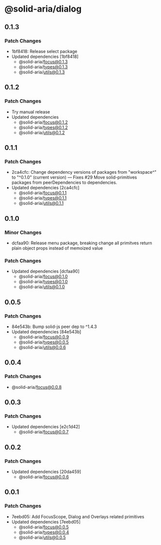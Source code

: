 # @solid-aria/dialog

## 0.1.3

### Patch Changes

- 1bf8418: Release select package
- Updated dependencies [1bf8418]
  - @solid-aria/focus@0.1.3
  - @solid-aria/types@0.1.3
  - @solid-aria/utils@0.1.3

## 0.1.2

### Patch Changes

- Try manual release
- Updated dependencies
  - @solid-aria/focus@0.1.2
  - @solid-aria/types@0.1.2
  - @solid-aria/utils@0.1.2

## 0.1.1

### Patch Changes

- 2ca4cfc: Change dependency versions of packages from "workspace^" to "^0.1.0" (current version) — Fixes #29
  Move solid-primitives packages from peerDependencies to dependencies.
- Updated dependencies [2ca4cfc]
  - @solid-aria/focus@0.1.1
  - @solid-aria/types@0.1.1
  - @solid-aria/utils@0.1.1

## 0.1.0

### Minor Changes

- dcfaa90: Release menu package, breaking change all primitves return plain object props instead of memoized value

### Patch Changes

- Updated dependencies [dcfaa90]
  - @solid-aria/focus@0.1.0
  - @solid-aria/types@0.1.0
  - @solid-aria/utils@0.1.0

## 0.0.5

### Patch Changes

- 84e543b: Bump solid-js peer dep to ^1.4.3
- Updated dependencies [84e543b]
  - @solid-aria/focus@0.0.9
  - @solid-aria/types@0.0.5
  - @solid-aria/utils@0.0.6

## 0.0.4

### Patch Changes

- @solid-aria/focus@0.0.8

## 0.0.3

### Patch Changes

- Updated dependencies [e2c1d42]
  - @solid-aria/focus@0.0.7

## 0.0.2

### Patch Changes

- Updated dependencies [20da459]
  - @solid-aria/focus@0.0.6

## 0.0.1

### Patch Changes

- 7eebd05: Add FocusScope, Dialog and Overlays related primitives
- Updated dependencies [7eebd05]
  - @solid-aria/focus@0.0.5
  - @solid-aria/types@0.0.4
  - @solid-aria/utils@0.0.5
